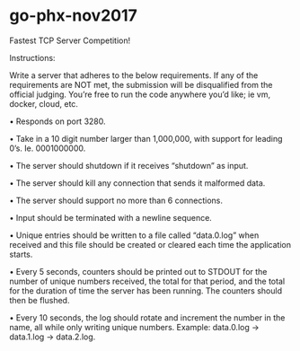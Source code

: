 # go-phx-nov2017

Fastest TCP Server Competition!

Instructions:

Write a server that adheres to the below requirements. If any of the requirements are NOT met, the submission will be disqualified from the official judging. You’re free to run the code anywhere you’d like; ie vm, docker, cloud, etc.

• Responds on port 3280.

• Take in a 10 digit number larger than 1,000,000, with support for leading 0’s. Ie. 0001000000.

• The server should shutdown if it receives “shutdown” as input.

• The server should kill any connection that sends it malformed data.

• The server should support no more than 6 connections.

• Input should be terminated with a newline sequence.

• Unique entries should be written to a file called “data.0.log” when received and this file should be created or cleared each time the application starts.

• Every 5 seconds, counters should be printed out to STDOUT for the number of unique numbers received, the total for that period, and the total for the duration of time the server has been running. The counters should then be flushed.

• Every 10 seconds, the log should rotate and increment the number in the name, all while only writing unique numbers. Example: data.0.log -> data.1.log -> data.2.log.